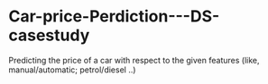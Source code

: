# Car-price-Perdiction---DS-casestudy
Predicting the price of a car with respect to the given features (like, manual/automatic; petrol/diesel ..)

